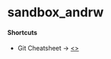 # sandbox_andrw

#### Shortcuts
* Git Cheatsheet -> [<>](https://github.com/andrewAng67/sandbox/blob/working/gitManual.md)

